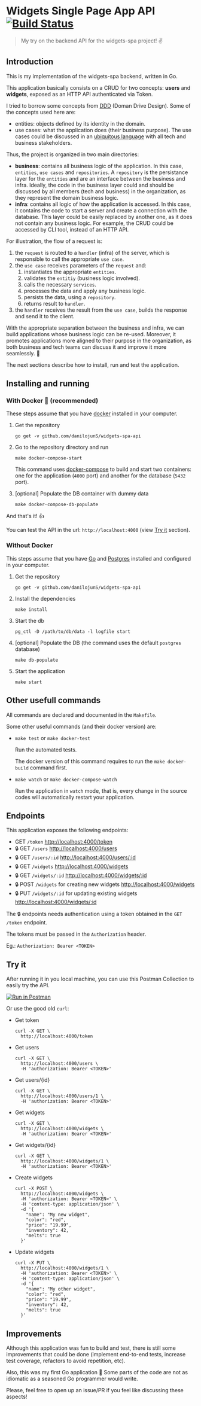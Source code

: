 # Widgets Single Page App API [![Build Status](https://travis-ci.org/danilojunS/widgets-spa-api.svg?branch=master)](https://travis-ci.org/danilojunS/widgets-spa-api)

> My try on the backend API for the widgets-spa project! ✌️

## Introduction

This is my implementation of the widgets-spa backend, written in Go.

This application basically consists on a CRUD for two concepts: **users** and **widgets**, exposed as an HTTP API authenticated via Token.

I tried to borrow some concepts from [DDD](https://en.wikipedia.org/wiki/Domain-driven_design) (Doman Drive Design). Some of the concepts used here are:
- entities: objects defined by its identity in the domain.
- use cases: what the application does (their business purpose). The use cases could be discussed in an [ubiquitous language](https://martinfowler.com/bliki/UbiquitousLanguage.html) with all tech and business stakeholders.

Thus, the project is organized in two main directories: 
- **business**: contains all business logic of the application. In this case, `entities`, `use cases` and `repositories`. A `repository` is the persistance layer for the `entities` and are an interface between the business and infra. Ideally, the code in the business layer could and should be discussed by all members (tech and business) in the organization, as they represent the domain business logic.
- **infra**: contains all logic of how the application is accessed. In this case, it contains the code to start a server and create a connection with the database. This layer could be easily replaced by another one, as it does not contain any business logic. For example, the CRUD could be accessed by CLI tool, instead of an HTTP API.

For illustration, the flow of a request is:

1. the `request` is routed to a `handler` (infra) of the server, which is responsible to call the appropriate `use case`.
1. the `use case` receives parameters of the `request` and:
    1. instantiates the appropriate `entities`.
    1. validates the `entitiy` (business logic involved).
    1. calls the necessary `services`.
    1. processes the data and apply any business logic.
    1. persists the data, using a `repository`.
    1. returns result to `handler`.
1. the `handler` receives the result from the `use case`, builds the response and send it to the client.

With the appropriate separation between the business and infra, we can build applications whose business logic can be re-used. Moreover, it promotes applications more aligned to their purpose in the organization, as both business and tech teams can discuss it and improve it more seamlessly. 🙌

The next sections describe how to install, run and test the application.

## Installing and running

### With Docker 🐳 (recommended)

These steps assume that you have [docker](https://docs.docker.com/engine/installation/) installed in your computer.

1. Get the repository
  
    ```shell
    go get -v github.com/danilojunS/widgets-spa-api
    ```
    
1. Go to the repository directory and run
  
    ```shell
    make docker-compose-start
    ```
    
    This command uses [docker-compose](https://docs.docker.com/compose/) to build and start two containers: one for the application (`4000` port) and another for the database (`5432` port).
    
1. [optional] Populate the DB container with dummy data
  
    ```shell
    make docker-compose-db-populate
    ```

And that's it! 👍

You can test the API in the url: `http://localhost:4000` (view [Try it](#try-it) section).

### Without Docker

This steps assume that you have [Go](https://golang.org/doc/install) and [Postgres](https://wiki.postgresql.org/wiki/Detailed_installation_guides) installed and configured in your computer.

1. Get the repository

    ```shell
    go get -v github.com/danilojunS/widgets-spa-api
    ```
    
1. Install the dependencies

    ```shell
    make install
    ```
    
1. Start the db

    ```shell
    pg_ctl -D /path/to/db/data -l logfile start
    ```

1. [optional] Populate the DB (the command uses the default `postgres` database)

    ```shell
    make db-populate
    ```
1. Start the application

    ```shell
    make start
    ```
    
## Other usefull commands

All commands are declared and documented in the `Makefile`. 

Some other useful commands (and their docker version) are:

- `make test` or `make docker-test`
  
  Run the automated tests.
  
  The docker version of this command requires to run the `make docker-build` command first.
  
- `make watch` or `make docker-compose-watch`
  
  Run the application in `watch` mode, that is, every change in the source codes will automatically restart your application.

## Endpoints

This application exposes the following endpoints:

- GET `/token` [http://localhost:4000/token](http://localhost:4000/token)
- 🔒 GET `/users` [http://localhost:4000/users](http://localhost:4000/users)
- 🔒 GET `/users/:id` [http://localhost:4000/users/:id](http://localhost:4000/users/:id)
- 🔒 GET `/widgets` [http://localhost:4000/widgets](http://localhost:4000/widgets)
- 🔒 GET `/widgets/:id` [http://localhost:4000/widgets/:id](http://localhost:4000/widgets/:id)
- 🔒 POST `/widgets` for creating new widgets [http://localhost:4000/widgets](http://localhost:4000/widgets)
- 🔒 PUT `/widgets/:id` for updating existing widgets [http://localhost:4000/widgets/:id](http://localhost:4000/widgets/:id)

The 🔒 endpoints needs authentication using a token obtained in the `GET /token` endpoint.

The tokens must be passed in the `Authorization` header.

Eg.: `Authorization: Bearer <TOKEN>`

## <a name="try-it"></a>Try it

After running it in you local machine, you can use this Postman Collection to easily try the API.

[![Run in Postman](https://run.pstmn.io/button.svg)](https://app.getpostman.com/run-collection/24e9d2eeb998c28834be#?env%5Bwidgets-spa-dev%5D=W3siZW5hYmxlZCI6dHJ1ZSwia2V5IjoidXJsIiwidmFsdWUiOiJsb2NhbGhvc3Q6NDAwMCIsInR5cGUiOiJ0ZXh0In1d)

Or use the good old `curl`:

- Get token
  ```
  curl -X GET \
    http://localhost:4000/token
  ```
- Get users
  ```
  curl -X GET \
    http://localhost:4000/users \
    -H 'authorization: Bearer <TOKEN>'
  ```
- Get users/{id}
  ```
  curl -X GET \
    http://localhost:4000/users/1 \
    -H 'authorization: Bearer <TOKEN>'
  ```
- Get widgets
  ```
  curl -X GET \
    http://localhost:4000/widgets \
    -H 'authorization: Bearer <TOKEN>'
  ```
- Get widgets/{id}
  ```
  curl -X GET \
    http://localhost:4000/widgets/1 \
    -H 'authorization: Bearer <TOKEN>'
  ```
- Create widgets
  ```
  curl -X POST \
    http://localhost:4000/widgets \
    -H 'authorization: Bearer <TOKEN>' \
    -H 'content-type: application/json' \
    -d '{
      "name": "My new widget",
      "color": "red",
      "price": "19.99",
      "inventory": 42,
      "melts": true
    }'
  ```
- Update widgets
  ```
  curl -X PUT \
    http://localhost:4000/widgets/1 \
    -H 'authorization: Bearer <TOKEN>' \
    -H 'content-type: application/json' \
    -d '{
      "name": "My other widget",
      "color": "red",
      "price": "19.99",
      "inventory": 42,
      "melts": true
    }'
  ```

## Improvements

Although this application was fun to build and test, there is still some improvements that could be done (implement end-to-end tests, increase test coverage, refactors to avoid repetition, etc).

Also, this was my first Go application 🙈
Some parts of the code are not as idiomatic as a seasoned Go programmer would write.

Please, feel free to open up an issue/PR if you feel like discussing these aspects!
